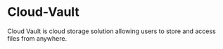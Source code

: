 # Cloud-Vault
Cloud Vault is cloud storage solution allowing users to store and access files from anywhere.
